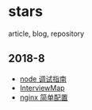 # stars
article, blog, repository

## 2018-8

* [node 调试指南](https://github.com/nswbmw/node-in-debugging)
* [InterviewMap](https://github.com/InterviewMap/InterviewMap)
* [nginx 简单配置](https://mp.weixin.qq.com/s/z7tO6bzkBxWotsytQ-VfzQ)